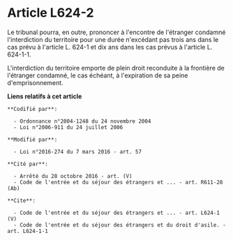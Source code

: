 # Article L624-2

Le tribunal pourra, en outre, prononcer à l'encontre de l'étranger condamné l'interdiction du territoire pour une durée
n'excédant pas trois ans dans le cas prévu à l'article L. 624-1 et dix ans dans les cas prévus à l'article L. 624-1-1. 

L'interdiction du territoire emporte de plein droit reconduite à la frontière de l'étranger condamné, le cas échéant, à
l'expiration de sa peine d'emprisonnement.

**Liens relatifs à cet article**

	**Codifié par**:

	  - Ordonnance n°2004-1248 du 24 novembre 2004
	  - Loi n°2006-911 du 24 juillet 2006

	**Modifié par**:

	  - Loi n°2016-274 du 7 mars 2016 - art. 57

	**Cité par**:

	  - Arrêté du 28 octobre 2016 - art. (V)
	  - Code de l'entrée et du séjour des étrangers et ... - art. R611-28 (Ab)

	**Cite**:

	  - Code de l'entrée et du séjour des étrangers et ... - art. L624-1 (V)
	  - Code de l'entrée et du séjour des étrangers et du droit d'asile. - art. L624-1-1
